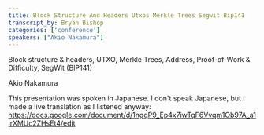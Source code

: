 ```yaml
---
title: Block Structure And Headers Utxos Merkle Trees Segwit Bip141
transcript_by: Bryan Bishop
categories: ['conference']
speakers: ["Akio Nakamura"]
---
```


Block structure & headers, UTXO, Merkle Trees, Address, Proof-of-Work & Difficulty, SegWit (BIP141)

Akio Nakamura

This presentation was spoken in Japanese. I don't speak Japanese, but I made a live translation as I listened anyway: <https://docs.google.com/document/d/1ngqP9_Ep4x7iwTqF6Vvqm1Ob97A_a1irXMUc2ZHsEt4/edit>


